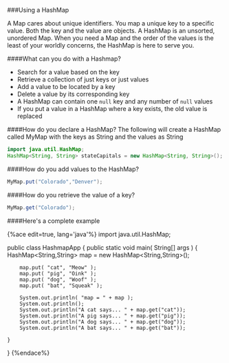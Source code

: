 ###Using a HashMap

A Map cares about unique identifiers. You map a unique key to a specific value. Both the key and the value are objects. A HashMap  is an unsorted, unordered Map. When you need a Map and the order of the values is the least of your worldly concerns, the HashMap is here to serve you.

####What can you do with a Hashmap?
* Search for a value based on the key
* Retrieve a collection of just keys or just values
* Add a value to be located by a key
* Delete a value by its corresponding key
* A HashMap can contain one ```null``` key and any number of ```null``` values
* If you put a value in a HashMap where a key exists, the old  value is replaced

####How do you declare a HashMap?
The following will create a HashMap called MyMap with the keys as String and the values as String
```java
import java.util.HashMap;
HashMap<String, String> stateCapitals = new HashMap<String, String>();
```

####How do you add values to the HashMap?
```java
MyMap.put("Colorado","Denver");
```
####How do you retrieve the value of a key?
```java
MyMap.get("Colorado");
```

####Here's a complete example

{%ace edit=true, lang='java'%}
import java.util.HashMap;

public class HashmapApp
{
	public static void main( String[] args )
	{
		HashMap<String,String> map = new HashMap<String,String>();

		map.put( "cat", "Meow" );
		map.put( "pig", "Oink" );
		map.put( "dog", "Woof" );
		map.put( "bat", "Squeak" );
		
		System.out.println( "map = " + map );
		System.out.println();
		System.out.println("A cat says... " + map.get("cat"));
		System.out.println("A pig says... " + map.get("pig"));
		System.out.println("A dog says... " + map.get("dog"));
		System.out.println("A bat says... " + map.get("bat"));

	}
}
{%endace%}


